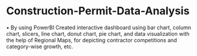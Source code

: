 # Construction-Permit-Data-Analysis
•	By using PowerBI Created interactive dashboard using bar chart, column chart, slicers, line  chart, donut chart, pie chart, and data visualization with the help of Regional Maps, for depicting contractor competitions and category-wise growth, etc.   

